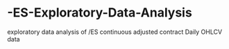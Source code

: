 # -ES-Exploratory-Data-Analysis
exploratory data analysis of /ES continuous adjusted contract Daily OHLCV data
